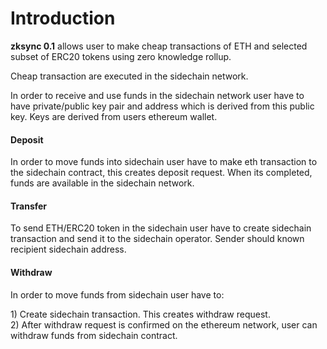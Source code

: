 # Introduction

**zksync 0.1** allows user to make cheap transactions of ETH and selected subset of ERC20 tokens using zero knowledge rollup.

Cheap transaction are executed in the sidechain network. 

In order to receive and use funds in the sidechain network user have to have  private/public key pair and address which is derived from this public key. Keys are derived from users ethereum wallet.

#### Deposit

In order to move funds into sidechain user have to make eth transaction to the sidechain contract, this creates deposit request. When its completed, funds are available in the sidechain network.

#### Transfer

To send ETH/ERC20 token in the sidechain user have to create sidechain transaction and send it to the sidechain operator. Sender should known recipient sidechain address.

#### Withdraw

In order to move funds from sidechain user have to:

1\) Create sidechain transaction. This creates withdraw request.  
2\) After withdraw request is confirmed on the ethereum network, user can withdraw funds from sidechain contract.


